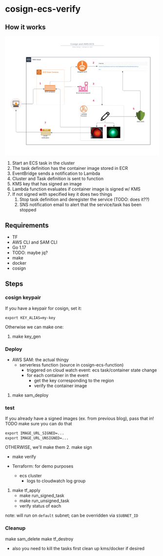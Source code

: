 # cosign-ecs-verify

## How it works

![](aws-ecs-cosign-verify.png)

1. Start an ECS task in the cluster
2. The task definition has the container image stored in ECR
3. EventBridge sends a notification to Lambda
4. Cluster and Task definition is sent to function 
5. KMS key that has signed an image 
6. Lambda function evaluates if container image is signed w/ KMS
7. If not signed with specified key it does two things
   1. Stop task definition and deregister the service (TODO: does it??)
   2. SNS notification email to alert that the service/task has been stopped

## Requirements

- TF
- AWS CLI and SAM CLI
- Go 1.17
- TODO: maybe jq?
- make
- docker
- cosign

## Steps

### cosign keypair

If you have a keypair for cosign, set it:

``` shell
export KEY_ALIAS=my-key
```


Otherwise we can make one:

1. make key_gen

### Deploy
- AWS SAM: the actual thingy
  - serverless function (source in cosign-ecs-function)
    - triggered on cloud watch event: ecs task/container state change
    - for each container in the event
      - get the key corresponding to the region
      - verify the container image 
    
1. make sam_deploy

### test

If you already have a signed images (ex. from previous blog), pass that in! TODO make sure you can do that

```shell
export IMAGE_URL_SIGNED=...
export IMAGE_URL_UNSIGNED=...
```

OTHERWISE, we'll make them
2. make sign
  - make verify
  

- Terraform: for demo purposes
  - ecs cluster
    - logs to cloudwatch log group
1. make tf_apply
   - make run_signed_task
   - make run_unsigned_task
   - verify status of each

note: will run on `default` subnet; can be overridden via `$SUBNET_ID`

### Cleanup

make sam_delete
make tf_destroy
  - also you need to kill the tasks first
clean up kms/docker if desired
